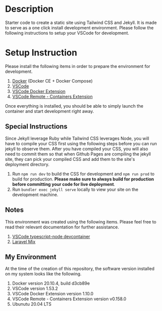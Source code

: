# Description

Starter code to create a static site using Tailwind CSS and Jekyll. It is made to serve as a one click install development environment. Please follow the following instructions to setup your VSCode for development.

# Setup Instruction

Please install the following items in order to prepare the environment for development.

1. [Docker](https://docs.docker.com/get-docker/) (Docker CE + Docker Compose)
2. [VSCode](https://code.visualstudio.com/)
3. [VSCode Docker Extension](https://marketplace.visualstudio.com/items?itemName=ms-azuretools.vscode-docker)
4. [VSCode Remote - Containers Extension](https://marketplace.visualstudio.com/items?itemName=ms-vscode-remote.remote-containers)

Once everything is installed, you should be able to simply launch the container and start development right away.

## Special Instructions

Since Jekyll leverage Ruby while Tailwind CSS leverages Node, you will have to compile your CSS first using the following steps before you can run jekyll to observe them. After you have compiled your CSS, you will also need to commit them so that when Github Pages are compiling the jekyll site, they can pick your compiled CSS and add them to the site's deployment directory.

1. Run `npm run dev` to build the CSS for development and `npm run prod` to build for production. **Please make sure to always build for production before committing your code for live deployment**.
2. Run `bundler exec jekyll serve` locally to view your site on the development machine.

## Notes

This environment was created using the following items. Please feel free to read their relevant documentation for further assistance.

1. [VSCode typescript-node devcontainer](https://github.com/microsoft/vscode-dev-containers/tree/master/containers/typescript-node)
2. [Laravel Mix](https://laravel-mix.com/docs/6.0/installation)

## My Environment

At the time of the creation of this repository, the software version installed on my system looks like the following.

1. Docker version 20.10.4, build d3cb89e
2. VSCode version 1.53.2
3. VSCode Docker Extension version 1.10.0
4. VSCode Remote - Containers Extension version v0.158.0
5. Ubunutu 20.04 LTS
